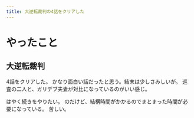 ```yaml
---
title: 大逆転裁判の4話をクリアした
---
```


# やったこと

## 大逆転裁判

4話をクリアした。
かなり面白い話だったと思う。結末は少しさみしいが。
巡査の二人と、ガリデブ夫妻が対比になっているのがいい感じ。

はやく続きをやりたい。
のだけど、結構時間がかかるのでまとまった時間が必要になっている。
苦しい。
